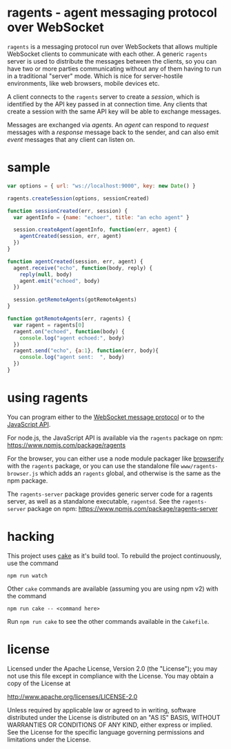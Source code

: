 ragents - agent messaging protocol over WebSocket
================================================================================

`ragents` is a messaging protocol run over WebSockets that allows multiple
WebSocket clients to communicate with each other.  A generic `ragents` server
is used to distribute the messages between the clients, so you can have two
or more parties communicating without any of them having to run in a
traditional "server" mode.  Which is nice for server-hostile environments,
like web browsers, mobile devices etc.

A client connects to the `ragents` server to create a *session*, which is
identified by the API key passed in at connection time.  Any clients that
create a session with the same API key will be able to exchange messages.

Messages are exchanged via *agents*.  An *agent* can respond to *request*
messages with a *response* message back to the sender, and can also emit
*event* messages that any client can listen on.



sample
================================================================================

```js
var options = { url: "ws://localhost:9000", key: new Date() }

ragents.createSession(options, sessionCreated)

function sessionCreated(err, session) {
  var agentInfo = {name: "echoer", title: "an echo agent" }

  session.createAgent(agentInfo, function(err, agent) {
    agentCreated(session, err, agent)
  })
}

function agentCreated(session, err, agent) {
  agent.receive("echo", function(body, reply) {
    reply(null, body)
    agent.emit("echoed", body)
  })

  session.getRemoteAgents(gotRemoteAgents)
}

function gotRemoteAgents(err, ragents) {
  var ragent = ragents[0]
  ragent.on("echoed", function(body) {
    console.log("agent echoed:", body)
  })
  ragent.send("echo", {a:1}, function(err, body){
    console.log("agent sent:  ", body)
  })
}
```


using ragents
================================================================================

You can program either to the
[WebSocket message protocol](ragents-ws-protocol.md)
or to the
[JavaScript API](ragents-js-api.md).

For node.js, the JavaScript API is available via the `ragents` package on npm:
<https://www.npmjs.com/package/ragents>

For the browser, you can either use a node module packager like
[browserify](https://www.npmjs.com/package/browserify)
with the `ragents` package, or you can use the standalone file
`www/ragents-browser.js` which adds an `ragents` global, and otherwise is
the same as the npm package.

The `ragents-server` package provides generic server code for a ragents server,
as well as a standalone executable, `ragentsd`.  See the `ragents-server` package
on npm:
<https://www.npmjs.com/package/ragents-server>



hacking
================================================================================

This project uses [cake](http://coffeescript.org/#cake) as it's
build tool.  To rebuild the project continuously, use the command

    npm run watch

Other `cake` commands are available (assuming you are using npm v2) with
the command

    npm run cake -- <command here>

Run `npm run cake` to see the other commands available in the `Cakefile`.



license
================================================================================

Licensed under the Apache License, Version 2.0 (the "License");
you may not use this file except in compliance with the License.
You may obtain a copy of the License at

<http://www.apache.org/licenses/LICENSE-2.0>

Unless required by applicable law or agreed to in writing, software
distributed under the License is distributed on an "AS IS" BASIS,
WITHOUT WARRANTIES OR CONDITIONS OF ANY KIND, either express or implied.
See the License for the specific language governing permissions and
limitations under the License.
